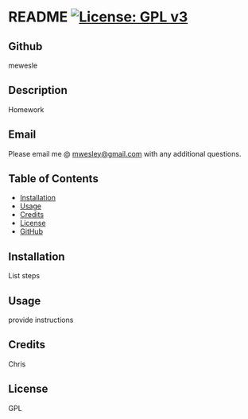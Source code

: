 # README [![License: GPL v3](https://img.shields.io/badge/License-GPLv3-blue.svg)](https://www.gnu.org/licenses/gpl-3.0)

## Github
  mewesle

## Description
  Homework

## Email
  Please email me @ mwesley@gmail.com with any additional questions.

## Table of Contents
    
- [Installation](#installation)
- [Usage](#usage)
- [Credits](#credits)
- [License](#license)
- [GitHub](#github)
    
## Installation
  List steps
    
## Usage
  provide instructions

## Credits
  Chris
    
## License
  GPL